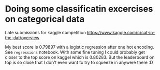 # Doing some classificatin excercises on categorical data

Late submissions for kaggle competition https://www.kaggle.com/c/cat-in-the-dat/overview

My best score is 0.79897 with a logistic regression after one hot encoding. See `regressions` notebook. With some fine tuning I could probably get closer to the top score on kaggel which is 0.80283. But the leaderboard on top is so close that I don't even want to try to squeeze in anywere there :D
